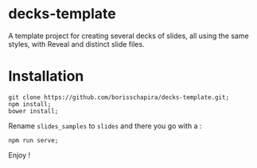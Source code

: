 # decks-template

A template project for creating several decks of slides, all using the same styles, with Reveal and distinct slide files.

# Installation

```
git clone https://github.com/borisschapira/decks-template.git;
npm install;
bower install;
```

Rename `slides_samples` to `slides` and there you go with a :

```
npm run serve;
```

Enjoy !
